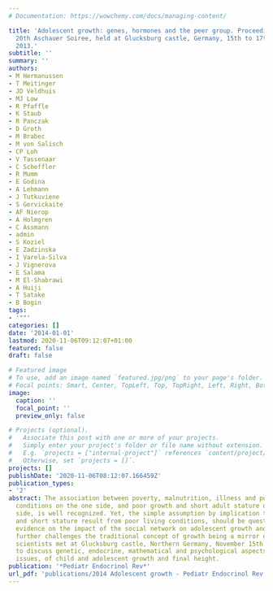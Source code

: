 ```yaml
---
# Documentation: https://wowchemy.com/docs/managing-content/

title: 'Adolescent growth: genes, hormones and the peer group. Proceedings of the
  20th Aschauer Soiree, held at Glucksburg castle, Germany, 15th to 17th November
  2013.'
subtitle: ''
summary: ''
authors:
- M Hermanussen
- T Meitinger
- JD Veldhuis
- MJ Low
- R Pfaffle
- K Staub
- R Panczak
- D Groth
- M Brabec
- M von Salisch
- CP Loh
- V Tassenaar
- C Scheffler
- R Mumm
- E Godina
- A Lehmann
- J Tutkuviene
- S Gervickaite
- AF Nierop
- A Holmgren
- C Assmann
- admin
- S Koziel
- E Zadzinska
- I Varela-Silva
- J Vignerova
- E Salama
- M El-Shabrawi
- A Huiji
- T Satake
- B Bogin
tags:
- '""'
categories: []
date: '2014-01-01'
lastmod: 2020-11-06T09:12:07+01:00
featured: false
draft: false

# Featured image
# To use, add an image named `featured.jpg/png` to your page's folder.
# Focal points: Smart, Center, TopLeft, Top, TopRight, Left, Right, BottomLeft, Bottom, BottomRight.
image:
  caption: ''
  focal_point: ''
  preview_only: false

# Projects (optional).
#   Associate this post with one or more of your projects.
#   Simply enter your project's folder or file name without extension.
#   E.g. `projects = ["internal-project"]` references `content/project/deep-learning/index.md`.
#   Otherwise, set `projects = []`.
projects: []
publishDate: '2020-11-06T08:12:07.166459Z'
publication_types:
- '2'
abstract: The association between poverty, malnutrition, illness and poor socioeconomic
  conditions on the one side, and poor growth and short adult stature on the other
  side, is well recognized. Yet, the simple assumption by implication that poor growth
  and short stature result from poor living conditions, should be questioned. Recent
  evidence on the impact of the social network on adolescent growth and adult height
  further challenges the traditional concept of growth being a mirror of health. Twenty-nine
  scientists met at Glucksburg castle, Northern Germany, November 15th - 17th 2013,
  to discuss genetic, endocrine, mathematical and psychological aspects and related
  issues, of child and adolescent growth and final height.
publication: '*Pediatr Endocrinol Rev*'
url_pdf: 'publications/2014 Adolescent growth - Pediatr Endocrinol Rev.pdf'
---
```

